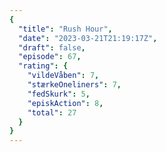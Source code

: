 ```yaml
---
{
  "title": "Rush Hour",
  "date": "2023-03-21T21:19:17Z",
  "draft": false,
  "episode": 67,
  "rating": {
    "vildeVåben": 7,
    "stærkeOneliners": 7,
    "fedSkurk": 5,
    "episkAction": 8,
    "total": 27
  }
}
---
```


